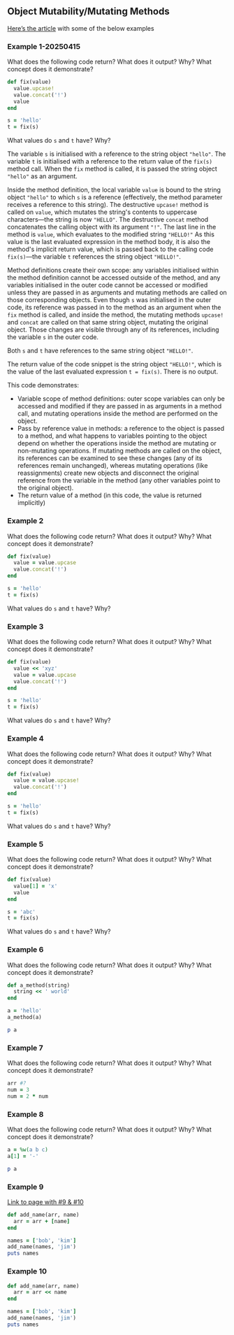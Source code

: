 ## Object Mutability/Mutating Methods

[Here’s the article](https://launchschool.com/blog/mutating-and-non-mutating-methods) with some of the below examples

### Example 1-20250415

What does the following code return? What does it output? Why? What concept does it demonstrate?

```ruby
def fix(value)
  value.upcase!
  value.concat('!')
  value
end

s = 'hello'
t = fix(s)
```

What values do `s` and `t` have? Why?

The variable `s` is initialised with a reference to the string object `"hello"`. The variable `t` is initialised with a reference to the return value of the `fix(s)` method call. When the `fix` method is called, it is passed the string object `"hello"` as an argument.

Inside the method definition, the local variable `value` is bound to the string object `"hello"` to which `s` is a reference (effectively, the method parameter receives a reference to this string). The destructive `upcase!` method is called on `value`, which mutates the string's contents to uppercase characters—the string is now `"HELLO"`. The destructive `concat` method concatenates the calling object with its argument `"!"`. The last line in the method is `value`, which evaluates to the modified string `"HELLO!"` As this value is the last evaluated expression in the method body, it is also the method's implicit return value, which is passed back to the calling code `fix(s)`—the variable `t` references the string object `"HELLO!"`.

Method definitions create their own scope: any variables initialised within the method definition cannot be accessed outside of the method, and any variables initialised in the outer code cannot be accessed or modified unless they are passed in as arguments and mutating methods are called on those corresponding objects. Even though `s` was initialised in the outer code, its reference was passed in to the method as an argument when the `fix` method is called, and inside the method, the mutating methods `upcase!` and `concat` are called on that same string object, mutating the original object. Those changes are visible through any of its references, including the variable `s` in the outer code.

Both `s` and `t` have references to the same string object `"HELLO!"`.

The return value of the code snippet is the string object `"HELLO!"`, which is the value of the last evaluated expression `t = fix(s)`. There is no output.

This code demonstrates:
- Variable scope of method definitions: outer scope variables can only be accessed and modified if they are passed in as arguments in a method call, and mutating operations inside the method are performed on the object.
- Pass by reference value in methods: a reference to the object is passed to a method, and what happens to variables pointing to the object depend on whether the operations inside the method are mutating or non-mutating operations. If mutating methods are called on the object, its references can be examined to see these changes (any of its references remain unchanged), whereas mutating operations (like reassignments) create new objects and disconnect the original reference from the variable in the method (any other variables point to the original object).
- The return value of a method (in this code, the value is returned implicitly)

### Example 2

What does the following code return? What does it output? Why? What concept does it demonstrate?

```ruby
def fix(value)
  value = value.upcase
  value.concat('!')
end

s = 'hello'
t = fix(s)
```

What values do `s` and `t` have? Why?

### Example 3

What does the following code return? What does it output? Why? What concept does it demonstrate?

```ruby
def fix(value)
  value << 'xyz'
  value = value.upcase
  value.concat('!')
end

s = 'hello'
t = fix(s)
```

What values do `s` and `t` have? Why?

### Example 4

What does the following code return? What does it output? Why? What concept does it demonstrate?

```ruby
def fix(value)
  value = value.upcase!
  value.concat('!')
end

s = 'hello'
t = fix(s)
```

What values do `s` and `t` have? Why?

### Example 5

What does the following code return? What does it output? Why? What concept does it demonstrate?

```ruby
def fix(value)
  value[1] = 'x'
  value
end

s = 'abc'
t = fix(s)
```

What values do `s` and `t` have? Why?

### Example 6

What does the following code return? What does it output? Why? What concept does it demonstrate?

```ruby
def a_method(string)
  string << ' world'
end

a = 'hello'
a_method(a)

p a
```

### Example 7

What does the following code return? What does it output? Why? What concept does it demonstrate?

```ruby
arr #?
num = 3
num = 2 * num
```

### Example 8

What does the following code return? What does it output? Why? What concept does it demonstrate?

```ruby
a = %w(a b c)
a[1] = '-'

p a
```

### Example 9

[Link to page with #9 & #10](https://launchschool.com/lessons/a0f3cd44/assignments/4b1ad598)

```ruby
def add_name(arr, name)
  arr = arr + [name]
end

names = ['bob', 'kim']
add_name(names, 'jim')
puts names
```

### Example 10

```ruby
def add_name(arr, name)
  arr = arr << name
end

names = ['bob', 'kim']
add_name(names, 'jim')
puts names
```